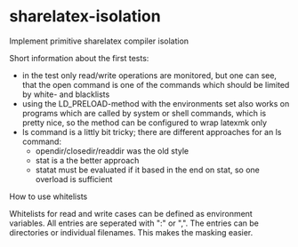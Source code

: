 # sharelatex-isolation
Implement primitive sharelatex compiler isolation


Short information about the first tests:

* in the test only read/write operations are monitored, but one can see, that the open command is one of the commands which should be limited by white- and blacklists
* using the LD_PRELOAD-method with the environments set also works on programs which are called by system or shell commands, which is pretty nice, so the method can be configured to wrap latexmk only
* ls command is a littly bit tricky; there are different approaches for an ls command:
  * opendir/closedir/readdir was the old style
  * stat is a the better approach
  * statat must be evaluated if it based in the end on stat, so one overload is sufficient



How to use whitelists

Whitelists for read and write cases can be defined as environment variables. All entries are 
seperated with ":" or ",". The entries can be directories or individual filenames. This makes 
the masking easier.
